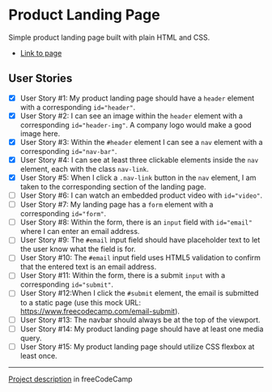 # Product Landing Page

Simple product landing page built with plain HTML and CSS.

- [Link to page](https://github.com/alicefrancener/responsive-web-design/product)

## User Stories

- [x] User Story #1: My product landing page should have a `header` element with a corresponding `id="header"`.
- [x] User Story #2: I can see an image within the `header` element with a corresponding `id="header-img"`. A company logo would make a good image here.
- [x] User Story #3: Within the `#header` element I can see a `nav` element with a corresponding `id="nav-bar"`.
- [x] User Story #4: I can see at least three clickable elements inside the `nav` element, each with the class `nav-link`.
- [x] User Story #5: When I click a `.nav-link` button in the `nav` element, I am taken to the corresponding section of the landing page.
- [ ] User Story #6: I can watch an embedded product video with `id="video"`.
- [ ] User Story #7: My landing page has a `form` element with a corresponding `id="form"`.
- [ ] User Story #8: Within the form, there is an `input` field with `id="email"` where I can enter an email address.
- [ ] User Story #9: The `#email` input field should have placeholder text to let the user know what the field is for.
- [ ] User Story #10: The `#email` input field uses HTML5 validation to confirm that the entered text is an email address.
- [ ] User Story #11: Within the form, there is a submit `input` with a corresponding `id="submit"`.
- [ ] User Story #12:When I click the `#submit` element, the email is submitted to a static page (use this mock URL: https://www.freecodecamp.com/email-submit).
- [ ] User Story #13: The navbar should always be at the top of the viewport.
- [ ] User Story #14: My product landing page should have at least one media query.
- [ ] User Story #15: My product landing page should utilize CSS flexbox at least once.

---

[Project description](https://www.freecodecamp.org/learn/responsive-web-design/responsive-web-design-projects/build-a-product-landing-page) in freeCodeCamp